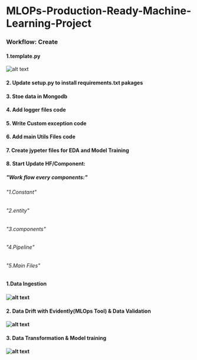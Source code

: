 # MLOPs-Production-Ready-Machine-Learning-Project



### Workflow: Create 
#### 1.template.py
![alt text](<folder structure.png>)
#### 2. Update setup.py to install requirements.txt pakages
#### 3. Stoe data in Mongodb
#### 4. Add logger files code 
#### 5. Write Custom exception code
#### 6. Add main Utils Files code
#### 7. Create jypeter files for EDA and Model Training
#### 8. Start Update HF/Component:
#####   "Work flow every components:"
######          "1.Constant"
######          "2.entity"
######          "3.components"
######          "4.Pipeline"
######          "5.Main Files" 
####    1.Data Ingestion
####     ![alt text](<Data Ingestion.png>)
####    2. Data Drift with Evidently(MLOps Tool) & Data Validation
####      ![alt text](<Data Validation.png>)
####    3. Data Transformation & Model training 
####      ![alt text](<Data Transformation-1.png>)
####      